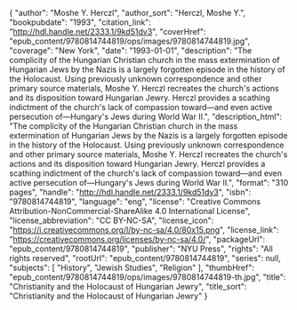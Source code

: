 {
  "author": "Moshe Y. Herczl",
  "author_sort": "Herczl, Moshe Y.",
  "bookpubdate": "1993",
  "citation_link": "http://hdl.handle.net/2333.1/9kd51dv3",
  "coverHref": "epub_content/9780814744819/ops/images/9780814744819.jpg",
  "coverage": "New York",
  "date": "1993-01-01",
  "description": "The complicity of the Hungarian Christian church in the mass extermination of Hungarian Jews by the Nazis is a largely forgotten episode in the history of the Holocaust. Using previously unknown correspondence and other primary source materials, Moshe Y. Herczl recreates the church's actions and its disposition toward Hungarian Jewry. Herczl provides a scathing indictment of the church's lack of compassion toward—and even active persecution of—Hungary's Jews during World War II.",
  "description_html": "The complicity of the Hungarian Christian church in the mass extermination of Hungarian Jews by the Nazis is a largely forgotten episode in the history of the Holocaust. Using previously unknown correspondence and other primary source materials, Moshe Y. Herczl recreates the church's actions and its disposition toward Hungarian Jewry. Herczl provides a scathing indictment of the church's lack of compassion toward—and even active persecution of—Hungary's Jews during World War II.",
  "format": "310 pages",
  "handle": "http://hdl.handle.net/2333.1/9kd51dv3",
  "isbn": "9780814744819",
  "language": "eng",
  "license": "Creative Commons Attribution-NonCommercial-ShareAlike 4.0 International License",
  "license_abbreviation": "CC BY-NC-SA",
  "license_icon": "https://i.creativecommons.org/l/by-nc-sa/4.0/80x15.png",
  "license_link": "https://creativecommons.org/licenses/by-nc-sa/4.0/",
  "packageUrl": "epub_content/9780814744819",
  "publisher": "NYU Press",
  "rights": "All rights reserved",
  "rootUrl": "epub_content/9780814744819",
  "series": null,
  "subjects": [
    "History",
    "Jewish Studies",
    "Religion"
  ],
  "thumbHref": "epub_content/9780814744819/ops/images/9780814744819-th.jpg",
  "title": "Christianity and the Holocaust of Hungarian Jewry",
  "title_sort": "Christianity and the Holocaust of Hungarian Jewry"
}
